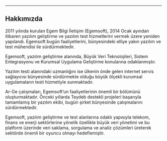 - - -
## Hakkımızda

2011 yılında kurulan Egem Bilgi İletişim (Egemsoft), 2014 Ocak ayından itibaren yazılım geliştirme ve yazılım test hizmetlerini vermek üzere yeniden yapılandı. Egemsoft bugün faaliyetlerini, bünyesindeki elliye yakın yazılım ve test mühendisi ile sürdürmektedir.


Egemsoft, yazılım geliştirme alanında, Büyük Veri Teknolojileri, Sistem Entegrasyonu ve Kurumsal Uygulama Geliştirme konularına odaklanmıştır.


Yazılım testi alanındaki uzmanlığını ise ülkenin önde gelen internet servis sağlayıcısı bünyesinde sürdürmekte olduğu büyük ölçekli kurumsal uygulamaların testi hizmetiyle sunmaktadır.


Ar-Ge çalışmaları, Egemsoft’un faaliyetlerinin önemli bir bölümünü oluşturmaktadır. Önceki yıllarda Teydeb destekli projeleri başarıyla tamamlamış bir yazılım ekibi, bugün şirket bünyesinde çalışmalarını sürdürmektedir. 


Egemsoft, yazılım geliştirme ve test alanlarına odaklı yapısıyla telekom, finans ve enerji sektörlerine yönelik özellikle büyük veri yönetimi ve bu platform üzerinde veri saklama, sorgulama ve analiz çözümleri üreterek sektörde önemli bir oyuncu olmayı hedeflemiştir.
